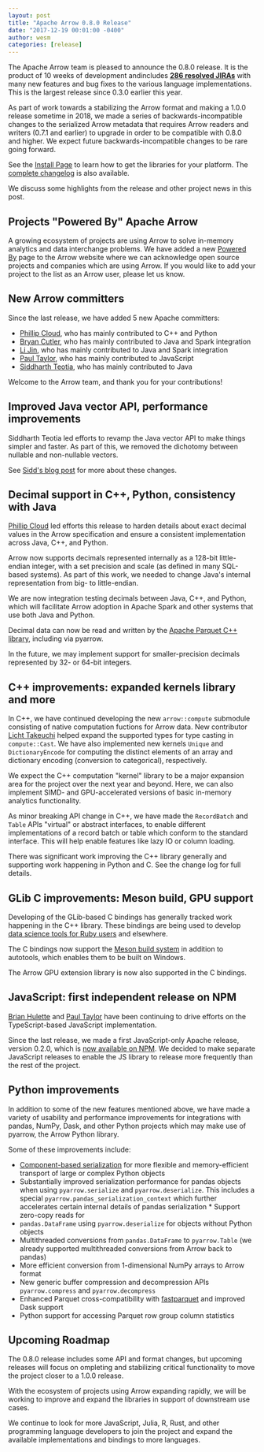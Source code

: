 ```yaml
---
layout: post
title: "Apache Arrow 0.8.0 Release"
date: "2017-12-19 00:01:00 -0400"
author: wesm
categories: [release]
---
```

<!--
{% comment %}
Licensed to the Apache Software Foundation (ASF) under one or more
contributor license agreements.  See the NOTICE file distributed with
this work for additional information regarding copyright ownership.
The ASF licenses this file to you under the Apache License, Version 2.0
(the "License"); you may not use this file except in compliance with
the License.  You may obtain a copy of the License at

http://www.apache.org/licenses/LICENSE-2.0

Unless required by applicable law or agreed to in writing, software
distributed under the License is distributed on an "AS IS" BASIS,
WITHOUT WARRANTIES OR CONDITIONS OF ANY KIND, either express or implied.
See the License for the specific language governing permissions and
limitations under the License.
{% endcomment %}
-->

The Apache Arrow team is pleased to announce the 0.8.0 release. It is the
product of 10 weeks of development andincludes [**286 resolved JIRAs**][1] with
many new features and bug fixes to the various language implementations. This
is the largest release since 0.3.0 earlier this year.

As part of work towards a stabilizing the Arrow format and making a 1.0.0
release sometime in 2018, we made a series of backwards-incompatible changes to
the serialized Arrow metadata that requires Arrow readers and writers (0.7.1
and earlier) to upgrade in order to be compatible with 0.8.0 and higher. We
expect future backwards-incompatible changes to be rare going forward.

See the [Install Page][2] to learn how to get the libraries for your
platform. The [complete changelog][3] is also available.

We discuss some highlights from the release and other project news in this
post.

## Projects "Powered By" Apache Arrow

A growing ecosystem of projects are using Arrow to solve in-memory analytics
and data interchange problems. We have added a new [Powered By][18] page to the
Arrow website where we can acknowledge open source projects and companies which
are using Arrow. If you would like to add your project to the list as an Arrow
user, please let us know.

## New Arrow committers

Since the last release, we have added 5 new Apache committers:

* [Phillip Cloud][5], who has mainly contributed to C++ and Python
* [Bryan Cutler][13], who has mainly contributed to Java and Spark integration
* [Li Jin][14], who has mainly contributed to Java and Spark integration
* [Paul Taylor][4], who has mainly contributed to JavaScript
* [Siddharth Teotia][15], who has mainly contributed to Java

Welcome to the Arrow team, and thank you for your contributions!

## Improved Java vector API, performance improvements

Siddharth Teotia led efforts to revamp the Java vector API to make things
simpler and faster. As part of this, we removed the dichotomy between nullable
and non-nullable vectors.

See [Sidd's blog post][10] for more about these changes.

## Decimal support in C++, Python, consistency with Java

[Phillip Cloud][5] led efforts this release to harden details about exact
decimal values in the Arrow specification and ensure a consistent
implementation across Java, C++, and Python.

Arrow now supports decimals represented internally as a 128-bit little-endian
integer, with a set precision and scale (as defined in many SQL-based
systems). As part of this work, we needed to change Java's internal
representation from big- to little-endian.

We are now integration testing decimals between Java, C++, and Python, which
will facilitate Arrow adoption in Apache Spark and other systems that use both
Java and Python.

Decimal data can now be read and written by the [Apache Parquet C++
library][6], including via pyarrow.

In the future, we may implement support for smaller-precision decimals
represented by 32- or 64-bit integers.

## C++ improvements: expanded kernels library and more

In C++, we have continued developing the new `arrow::compute` submodule
consisting of native computation fuctions for Arrow data. New contributor
[Licht Takeuchi][7] helped expand the supported types for type casting in
`compute::Cast`. We have also implemented new kernels `Unique` and
`DictionaryEncode` for computing the distinct elements of an array and
dictionary encoding (conversion to categorical), respectively.

We expect the C++ computation "kernel" library to be a major expansion area for
the project over the next year and beyond. Here, we can also implement SIMD-
and GPU-accelerated versions of basic in-memory analytics functionality.

As minor breaking API change in C++, we have made the `RecordBatch` and `Table`
APIs "virtual" or abstract interfaces, to enable different implementations of a
record batch or table which conform to the standard interface. This will help
enable features like lazy IO or column loading.

There was significant work improving the C++ library generally and supporting
work happening in Python and C. See the change log for full details.

## GLib C improvements: Meson build, GPU support

Developing of the GLib-based C bindings has generally tracked work happening in
the C++ library. These bindings are being used to develop [data science tools
for Ruby users][8] and elsewhere.

The C bindings now support the [Meson build system][9] in addition to
autotools, which enables them to be built on Windows.

The Arrow GPU extension library is now also supported in the C bindings.

## JavaScript: first independent release on NPM

[Brian Hulette][11] and [Paul Taylor][4] have been continuing to drive efforts
on the TypeScript-based JavaScript implementation.

Since the last release, we made a first JavaScript-only Apache release, version
0.2.0, which is [now available on NPM][12]. We decided to make separate
JavaScript releases to enable the JS library to release more frequently than
the rest of the project.

## Python improvements

In addition to some of the new features mentioned above, we have made a variety
of usability and performance improvements for integrations with pandas, NumPy,
Dask, and other Python projects which may make use of pyarrow, the Arrow Python
library.

Some of these improvements include:

* [Component-based serialization][16] for more flexible and memory-efficient
  transport of large or complex Python objects
* Substantially improved serialization performance for pandas objects when
  using `pyarrow.serialize` and `pyarrow.deserialize`. This includes a special
  `pyarrow.pandas_serialization_context` which further accelerates certain
  internal details of pandas serialization * Support zero-copy reads for
* `pandas.DataFrame` using `pyarrow.deserialize` for objects without Python
  objects
* Multithreaded conversions from `pandas.DataFrame` to `pyarrow.Table` (we
  already supported multithreaded conversions from Arrow back to pandas)
* More efficient conversion from 1-dimensional NumPy arrays to Arrow format
* New generic buffer compression and decompression APIs `pyarrow.compress` and
  `pyarrow.decompress`
* Enhanced Parquet cross-compatibility with [fastparquet][17] and improved Dask
  support
* Python support for accessing Parquet row group column statistics

## Upcoming Roadmap

The 0.8.0 release includes some API and format changes, but upcoming releases
will focus on ompleting and stabilizing critical functionality to move the
project closer to a 1.0.0 release.

With the ecosystem of projects using Arrow expanding rapidly, we will be
working to improve and expand the libraries in support of downstream use cases.

We continue to look for more JavaScript, Julia, R, Rust, and other programming
language developers to join the project and expand the available
implementations and bindings to more languages.

[1]: https://issues.apache.org/jira/issues/?jql=project%20%3D%20ARROW%20AND%20status%20in%20(Resolved%2C%20Closed)%20AND%20fixVersion%20%3D%200.8.0
[2]: https://arrow.apache.org/install
[3]: https://arrow.apache.org/release/0.7.0.html
[3]: https://github.com/kou
[4]: https://github.com/trxcllnt
[5]: https://github.com/cpcloud
[6]: https://github.com/apache/parquet-cpp
[7]: https://github.com/licht-t
[8]: https://github.com/red-data-tools
[9]: https://mesonbuild.com
[10]: https://arrow.apache.org/blog/2017/12/19/java-vector-improvements/
[11]: https://github.com/TheNeuralBit
[12]: http://npmjs.org/package/apache-arrow
[13]: https://github.com/BryanCutler
[14]: https://github.com/icexelloss
[15]: https://github.com/siddharthteotia
[16]: http://arrow.apache.org/docs/python/ipc.html
[17]: https://github.com/dask/fastparquet
[18]: http://arrow.apache.org/powered_by/
